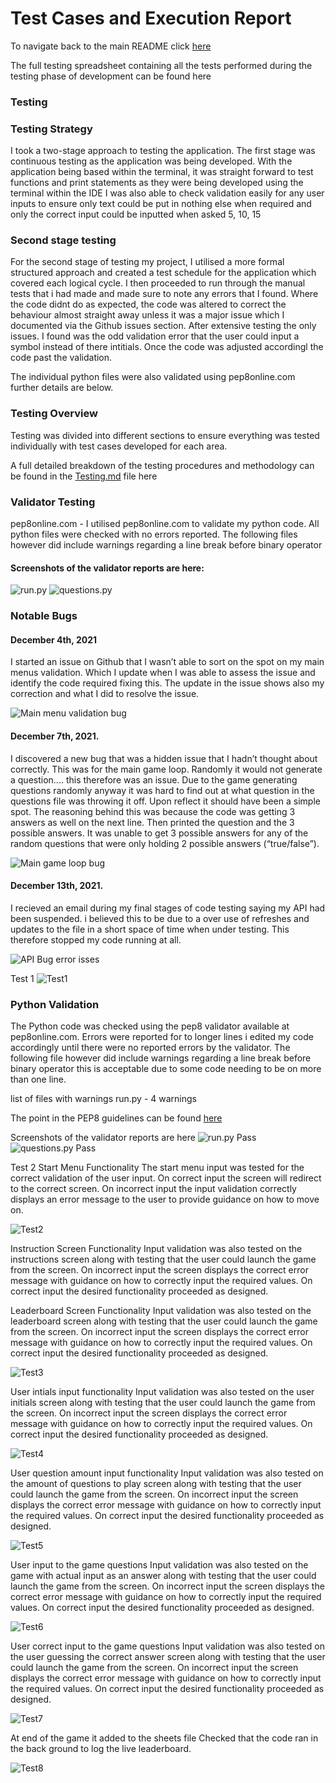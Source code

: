  # Test Cases and Execution Report
To navigate back to the main README click [here](README.md)

The full testing spreadsheet containing all the tests performed during the testing phase of development can be found here


### Testing
### Testing Strategy
I took a two-stage approach to testing the application. The first stage was continuous testing as the application was being developed. With the application being based within the terminal, it was straight forward to test functions and print statements as they were being developed using the terminal within the IDE I was also able to check validation easily for any user inputs to ensure only text could be put in nothing else when required and only the correct input could be inputted when asked 5, 10, 15



### Second stage testing
For the second stage of testing my project, I utilised a more formal structured approach and created a test schedule for the application which covered each logical cycle. I then proceeded to run through the manual tests that i had made and made sure to note any errors that I found. Where the code didnt do as expected, the code was altered to correct the behaviour almost straight away unless it was a major issue which I documented via the Github issues section. After extensive testing the only issues. I found was the odd validation error that the user could input a symbol instead of there intitials. Once the code was adjusted accordingl the code past the validation.

The individual python files were also validated using pep8online.com further details are below.

### Testing Overview
Testing was divided into different sections to ensure everything was tested individually with test cases developed for each area.
 
A full detailed breakdown of the testing procedures and methodology can be found in the [Testing.md](TESTING.md) file here
### Validator Testing
pep8online.com - I utilised pep8online.com to validate my python code. All python files were checked with no errors reported.
The following files however did include warnings regarding a line break before binary operator

#### Screenshots of the validator reports are here:
![run.py](images/pep8_fail.PNG)
![questions.py](images/pep8_questions_fail.PNG)

### Notable Bugs

#### December 4th, 2021
I started an issue on Github that I wasn’t able to sort on the spot on my main menus validation. Which I update when I was able to assess the issue and identify the code required fixing this. The update in the issue shows also my correction and what I did to resolve the issue.

![Main menu validation bug](images/github_issues_main_menu_validation.PNG)

#### December 7th, 2021.
I discovered a new bug that was a hidden issue that I hadn’t thought about correctly. This was for the main game loop. Randomly it would not generate a question.... this therefore was an issue. Due to the game generating questions randomly anyway it was hard to find out at what question in the questions file was throwing it off. Upon reflect it should have been a simple spot. The reasoning behind this was because the code was getting 3 answers as well on the next line. Then printed the question and the 3 possible answers. It was unable to get 3 possible answers for any of the random questions that were only holding 2 possible answers (“true/false”).

![Main game loop bug](images/github_issues_random_question.PNG)

#### December 13th, 2021.
I recieved an email during my final stages of code testing saying my API had been suspended. i believed this to be due to a over use of refreshes and updates to the
file in a short space of time when under testing. This therefore stopped my code running at all.

![API Bug error isses](images/github_api_crash.PNG)



Test 1
![Test1](images/test_1.PNG)
### Python Validation
The Python code was checked using the pep8 validator available at pep8online.com. Errors were reported for to longer lines i edited my code accordingly until there were no reported errors by the validator. The following file however did include warnings regarding a line break before binary operator this is acceptable due to some code needing to be on more than one line.

list of files with warnings
run.py - 4 warnings

The point in the PEP8 guidelines can be found [here](https://www.python.org/dev/peps/pep-0008/) 

Screenshots of the validator reports are here
![run.py Pass](images/pep8_runpy_pass.PNG)
![questions.py Pass](images/questions_pep8_pass.PNG)


Test 2
Start Menu Functionality
The start menu input was tested for the correct validation of the user input. On correct input the screen will redirect to the correct screen. On incorrect input the input validation correctly displays an error message to the user to provide guidance on how to move on.

![Test2](images/test_1.PNG)

Instruction Screen Functionality
Input validation was also tested on the instructions screen along with testing that the user could launch the game from the screen. On incorrect input the screen displays the correct error message with guidance on how to correctly input the required values. On correct input the desired functionality proceeded as designed.

Leaderboard Screen Functionality
Input validation was also tested on the leaderboard screen along with testing that the user could launch the game from the screen. On incorrect input the screen displays the correct error message with guidance on how to correctly input the required values. On correct input the desired functionality proceeded as designed.

![Test3](images/test_2.PNG)

User intials input functionality
Input validation was also tested on the user initials screen along with testing that the user could launch the game from the screen. On incorrect input the screen displays the correct error message with guidance on how to correctly input the required values. On correct input the desired functionality proceeded as designed.

![Test4](images/test_3.PNG)

User question amount input functionality
Input validation was also tested on the amount of questions to play screen along with testing that the user could launch the game from the screen. On incorrect input the screen displays the correct error message with guidance on how to correctly input the required values. On correct input the desired functionality proceeded as designed.

![Test5](images/test_4.PNG)

User input to the game questions
Input validation was also tested on the game with actual input as an answer along with testing that the user could launch the game from the screen. On incorrect input the screen displays the correct error message with guidance on how to correctly input the required values. On correct input the desired functionality proceeded as designed.

![Test6](images/test_5.PNG)

User correct input to the game questions
Input validation was also tested on the user guessing the correct answer screen along with testing that the user could launch the game from the screen. On incorrect input the screen displays the correct error message with guidance on how to correctly input the required values. On correct input the desired functionality proceeded as designed.

![Test7](images/test_6.PNG)

At end of the game it added to the sheets file
Checked that the code ran in the back ground to log the live leaderboard.

![Test8](images/test_7.PNG)